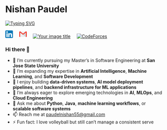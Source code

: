 # Nishan Paudel
[![Typing SVG](https://readme-typing-svg.herokuapp.com?font=Fira+Code&pause=1000&center=true&vCenter=true&width=435&lines=Nishan+Paudel;MS+Student+%40+SJSU;Software+Engineer)](https://git.io/typing-svg)


[![linkedin](https://github.com/nishan7/nishan7/blob/master/linkedin%20(1).png)](https://www.linkedin.com/in/paudelnishan/)
&nbsp; &nbsp;
[![mail](https://github.com/nishan7/nishan7/blob/master/gmail%20(1).png)](mailto:paudelnishan55@gmail.com) &nbsp; &nbsp;
[<img src="https://i.pinimg.com/originals/c5/d9/fc/c5d9fc1e18bcf039f464c2ab6cfb3eb6.jpg" alt="Your image title" width="25"/>](https://www.codechef.com/users/nishanpaudel) &nbsp; &nbsp;
[<img src="https://en.wikipedia.org/wiki/File:Codeforces%27s_new_logo.png" alt="CodeForces" width="80"/>](https://codeforces.com/profile/nishanpaudel) &nbsp; &nbsp;


### Hi there 👋


- 🔭 I’m currently pursuing my Master’s in Software Engineering at **San Jose State University**  
- 🌱 I’m expanding my expertise in **Artificial Intelligence**, **Machine Learning**, and **Software Development**  
- 🧠 I enjoy building **data-driven systems**, **AI model deployment pipelines**, and **backend infrastructure for ML applications**  
- 🤔 I’m always eager to explore emerging technologies in **AI**, **MLOps**, and **Cloud Engineering**  
- 💬 Ask me about **Python**, **Java**, **machine learning workflows**, or **scalable software systems**  
- 📫 Reach me at [paudelnishan55@gmail.com](mailto:paudelnishan55@gmail.com)  
- ⚡ Fun fact: I love volleyball but still can’t manage a consistent serve  



